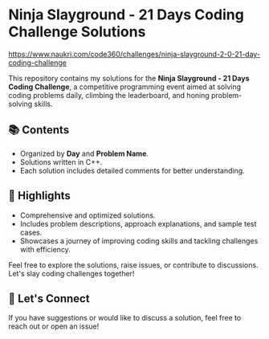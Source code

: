 # Ninja Slayground - 21 Days Coding Challenge Solutions  
https://www.naukri.com/code360/challenges/ninja-slayground-2-0-21-day-coding-challenge

This repository contains my solutions for the **Ninja Slayground - 21 Days Coding Challenge**, a competitive programming event aimed at solving coding problems daily, climbing the leaderboard, and honing problem-solving skills.  

## 📚 Contents  
- Organized by **Day** and **Problem Name**.  
- Solutions written in C++.  
- Each solution includes detailed comments for better understanding.  

## 🚀 Highlights  
- Comprehensive and optimized solutions.  
- Includes problem descriptions, approach explanations, and sample test cases.  
- Showcases a journey of improving coding skills and tackling challenges with efficiency.  

Feel free to explore the solutions, raise issues, or contribute to discussions. Let's slay coding challenges together!  

## 🔗 Let's Connect  
If you have suggestions or would like to discuss a solution, feel free to reach out or open an issue!  
